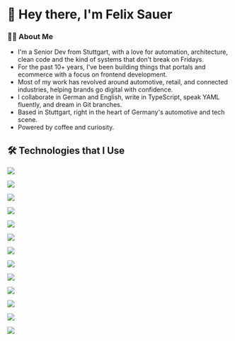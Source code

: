 # 👋 Hey there, I'm Felix Sauer

### 🧑‍💻 About Me
- I'm a Senior Dev from Stuttgart, with a love for automation, architecture, clean code and the kind of systems that don't break on Fridays. 
- For the past 10+ years, I've been building things that portals and ecommerce with a focus on frontend development.
- Most of my work has revolved around automotive, retail, and connected industries, helping brands go digital with confidence.
- I collaborate in German and English, write in TypeScript, speak YAML fluently, and dream in Git branches.
- Based in Stuttgart, right in the heart of Germany's automotive and tech scene.
- Powered by coffee and curiosity.

## 🛠️ Technologies that I Use
<p>
  <img src="https://skills.syvixor.com/api/icons?i=ts,go,java,lua,html,css3"/>
</p>
<p>
  <img src="https://skills.syvixor.com/api/icons?i=react,nextjs,payload,svelte,astro,angular,spring,tailwind,sass,postcss,gsap"/>
</p>
<p>
  <img src="https://skills.syvixor.com/api/icons?i=zustand,tanstack,rxjs,auth0,shadcnui,skeletonui,antdesign,materialdesign,chartjs,mui"/>
</p>
<p>
  <img src="https://skills.syvixor.com/api/icons?i=npm,yarn,eslint,prettier"/>
</p>
<p>
  <img src="https://skills.syvixor.com/api/icons?i=jest,playwright,cypress,cucumber"/>
</p>
<p>
  <img src="https://skills.syvixor.com/api/icons?i=nodejs,express,nginx,vite,rollupjs"/>
</p>
<p>
  <img src="https://skills.syvixor.com/api/icons?i=firebase,supabase,mysql,mongodb"/>
</p>
<p>
  <img src="https://skills.syvixor.com/api/icons?i=rest,socketio,openapi"/>
</p>
<p>
  <img src="https://skills.syvixor.com/api/icons?i=git,github,githubactions,gitlab,azure,cloudflare,netlify"/>
</p>
<p>
  <img src="https://skills.syvixor.com/api/icons?i=docker,k3s,kubernetes,argocd,ansible,loki,traefik"/>
</p>
<p>
  <img src="https://skills.syvixor.com/api/icons?i=apple,linux,parrotos,vmware,virtualbox,ngrok"/>
</p>
<p>
  <img src="https://skills.syvixor.com/api/icons?i=intellijidea,goland,vscode,neovim,alacritty,postman,thunderclient,storybook,sketch,figma,ps,ai,xd"/>
</p>
<p>
  <img src="https://skills.syvixor.com/api/icons?i=jira,confluence,outlook,brave,chromium,obsidian,githubcopilot,n8n,chatgpt,ollama"/>
</p>
